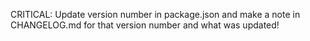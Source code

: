 CRITICAL: Update version number in package.json and make a note in CHANGELOG.md for that version number and what was updated!
